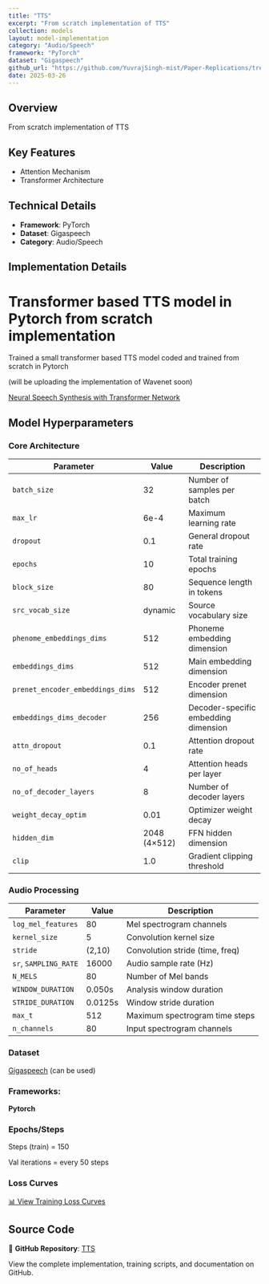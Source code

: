 ```yaml
---
title: "TTS"
excerpt: "From scratch implementation of TTS"
collection: models
layout: model-implementation
category: "Audio/Speech"
framework: "PyTorch"
dataset: "Gigaspeech"
github_url: "https://github.com/YuvrajSingh-mist/Paper-Replications/tree/master/TTS"
date: 2025-03-26
---
```


## Overview
From scratch implementation of TTS

## Key Features
- Attention Mechanism
- Transformer Architecture

## Technical Details
- **Framework**: PyTorch
- **Dataset**: Gigaspeech
- **Category**: Audio/Speech

## Implementation Details

# Transformer based TTS model in Pytorch from scratch implementation

Trained a small transformer based TTS model coded and trained from scratch in Pytorch 

(will be uploading the implementation of Wavenet soon)

[Neural Speech Synthesis with Transformer Network](https://arxiv.org/pdf/1809.08895)

## Model Hyperparameters

### Core Architecture
| Parameter                      | Value            | Description                                  |
|--------------------------------|------------------|----------------------------------------------|
| `batch_size`                   | 32               | Number of samples per batch                 |
| `max_lr`                       | 6e-4             | Maximum learning rate                       |
| `dropout`                      | 0.1              | General dropout rate                        |
| `epochs`                       | 10               | Total training epochs                       |
| `block_size`                   | 80               | Sequence length in tokens                   |
| `src_vocab_size`               | dynamic          | Source vocabulary size                      |
| `phenome_embeddings_dims`      | 512              | Phoneme embedding dimension                 |
| `embeddings_dims`              | 512              | Main embedding dimension                    |
| `prenet_encoder_embeddings_dims` | 512            | Encoder prenet dimension                    |
| `embeddings_dims_decoder`      | 256              | Decoder-specific embedding dimension        |
| `attn_dropout`                 | 0.1              | Attention dropout rate                      |
| `no_of_heads`                  | 4                | Attention heads per layer                   |
| `no_of_decoder_layers`         | 8                | Number of decoder layers                    |
| `weight_decay_optim`           | 0.01             | Optimizer weight decay                      |
| `hidden_dim`                   | 2048 (4×512)     | FFN hidden dimension                        |
| `clip`                         | 1.0              | Gradient clipping threshold                 |

### Audio Processing
| Parameter               | Value    | Description                                  |
|-------------------------|----------|----------------------------------------------|
| `log_mel_features`      | 80       | Mel spectrogram channels                    |
| `kernel_size`           | 5        | Convolution kernel size                     |
| `stride`                | (2,10)   | Convolution stride (time, freq)             |
| `sr`, `SAMPLING_RATE`   | 16000    | Audio sample rate (Hz)                      |
| `N_MELS`                | 80       | Number of Mel bands                         |
| `WINDOW_DURATION`       | 0.050s   | Analysis window duration                    |
| `STRIDE_DURATION`       | 0.0125s  | Window stride duration                      |
| `max_t`                 | 512      | Maximum spectrogram time steps              |
| `n_channels`            | 80       | Input spectrogram channels                  |
### Dataset

[Gigaspeech](https://huggingface.co/datasets/speechcolab/gigaspeech) (can be used)

### Frameworks:
**Pytorch**

### Epochs/Steps
Steps (train) = 150

Val iterations = every 50 steps

### Loss Curves

[📊 View Training Loss Curves](https://github.com/YuvrajSingh-mist/Paper-Replications/blob/master/TTS/https://raw.githubusercontent.com/YuvrajSingh-mist/Paper-Replications/master/TTS/images/loss.jpg)

## Source Code
📁 **GitHub Repository**: [TTS](https://github.com/YuvrajSingh-mist/Paper-Replications/tree/master/TTS)

View the complete implementation, training scripts, and documentation on GitHub.
